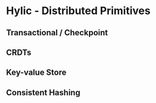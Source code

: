 # Hylic - Distributed Primitives

## Transactional / Checkpoint

## CRDTs

## Key-value Store

## Consistent Hashing
